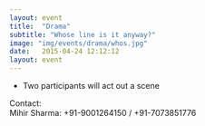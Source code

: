 ```yaml
---
layout: event
title:  "Drama"
subtitle: "Whose line is it anyway?"
image: "img/events/drama/whos.jpg"
date:   2015-04-24 12:12:12
layout: event
---
```


- Two participants will act out a scene

Contact:
<br>Mihir Sharma: +91-9001264150 / +91-7073851776

